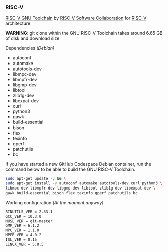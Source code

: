 ### RISC-V 

[RISC-V GNU Toolchain][riscv-gnu-toolchain] by [RISC-V Software Collaboration][riscv-collab] for [RISC-V][riscv] architecture

**WARNING**: git clone within the GNU RISC-V Toolchain takes around 6.65 GB of disk and download size

Dependencies _(Debian)_

- autoconf
- automake
- autotools-dev
- libmpc-dev
- libmpfr-dev
- libgmp-dev
- libtool
- zlib1g-dev
- libexpat-dev
- curl
- python3
- gawk
- build-essential
- bison
- flex
- texinfo
- gperf
- patchutils
- bc

If you have started a new GitHub Codespace Debian container, run the command below to be able to build the GNU RISC-V Toolchain.

```bash
sudo apt-get update -y && \
sudo apt-get install -y autoconf automake autotools-dev curl python3 \
libmpc-dev libmpfr-dev libgmp-dev libtool zlib1g-dev libexpat-dev \
gawk build-essential bison flex texinfo gperf patchutils bc
```

Working configuration _(At the moment anyway)_

```bash
BINUTILS_VER = 2.33.1
GCC_VER = 10.3.0
MUSL_VER = git-master
GMP_VER = 6.1.2
MPC_VER = 1.1.0
MPFR_VER = 4.0.2
ISL_VER = 0.15
LINUX_VER = 5.8.5
```

<!-- LINKS -->

[riscv-gnu-toolchain]: https://github.com/riscv-collab/riscv-gnu-toolchain

[riscv-collab]: https://github.com/riscv-collab

[riscv]: https://riscv.org/

<!-- LINKS END -->
